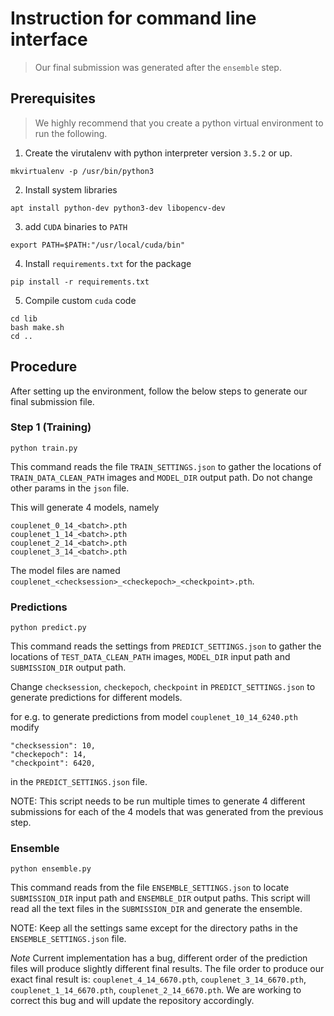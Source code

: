 # Instruction for command line interface

> Our final submission was generated after the `ensemble` step.

## Prerequisites

> We highly recommend that you create a python virtual environment to run the following.

1. Create the virutalenv with python interpreter version `3.5.2` or up.

```
mkvirtualenv -p /usr/bin/python3
```

2. Install system libraries

```
apt install python-dev python3-dev libopencv-dev
```

3. add `CUDA` binaries to `PATH`

```
export PATH=$PATH:"/usr/local/cuda/bin"
```

4. Install `requirements.txt` for the package

```
pip install -r requirements.txt
```

5. Compile custom `cuda` code

```
cd lib
bash make.sh
cd ..
```

## Procedure

After setting up the environment, follow the below steps to generate our final submission file.

### Step 1 (Training)

```
python train.py
```

This command reads the file `TRAIN_SETTINGS.json` to gather the locations of `TRAIN_DATA_CLEAN_PATH` images and `MODEL_DIR` output path. Do not change other params in the `json` file.

This will generate 4 models, namely

```
couplenet_0_14_<batch>.pth
couplenet_1_14_<batch>.pth
couplenet_2_14_<batch>.pth
couplenet_3_14_<batch>.pth
```
The model files are named `couplenet_<checksession>_<checkepoch>_<checkpoint>.pth`.

### Predictions

```
python predict.py
```

This command reads the settings from `PREDICT_SETTINGS.json` to gather the locations of `TEST_DATA_CLEAN_PATH` images, `MODEL_DIR` input path and `SUBMISSION_DIR` output path.

Change `checksession`, `checkepoch`, `checkpoint` in `PREDICT_SETTINGS.json` to generate predictions for different models.

for e.g. to generate predictions from model `couplenet_10_14_6240.pth` modify

```
"checksession": 10,
"checkepoch": 14,
"checkpoint": 6420,
```

in the `PREDICT_SETTINGS.json` file.

NOTE: This script needs to be run multiple times to generate 4 different submissions for each of the 4 models that was generated from the previous step.

### Ensemble

```
python ensemble.py
```

This command reads from the file `ENSEMBLE_SETTINGS.json` to locate `SUBMISSION_DIR` input path and `ENSEMBLE_DIR` output paths. This script will read all the text files in the `SUBMISSION_DIR` and generate the ensemble.

NOTE: Keep all the settings same except for the directory paths in the `ENSEMBLE_SETTINGS.json` file.

*Note* Current implementation has a bug, different order of the prediction files will produce slightly different final results. The file order to produce our exact final result is: `couplenet_4_14_6670.pth`, `couplenet_3_14_6670.pth`, `couplenet_1_14_6670.pth`, `couplenet_2_14_6670.pth`. We are working to correct this bug and will update the repository accordingly.
